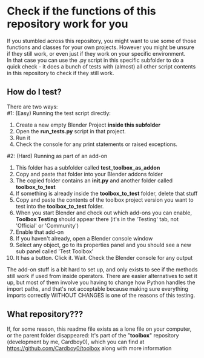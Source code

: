 # Check if the functions of this repository work for you

If you stumbled across this repository, you might want to use some of those functions and classes for your own projects.
However you might be unsure if they still work, or even just if they work on your specific environment.  
In that case you can use the .py script in this specific subfolder to do a quick check - it does a bunch of tests with (almost) all other script contents in this repository to check if they still work.

## How do I test?
There are two ways:  
#1: (Easy) Running the test script directly:
1. Create a new empty Blender Project **inside this subfolder**
2. Open the **run_tests.py** script in that project.
3. Run it
4. Check the console for any print statements or raised exceptions.
  
#2: (Hard) Running as part of an add-on
1. This folder has a subfolder called **test_toolbox_as_addon**
2. Copy and paste that folder into your Blender addons folder
3. The copied folder contains an **__init__.py** and another folder called **toolbox_to_test**
4. If something is already inside the **toolbox_to_test** folder, delete that stuff
5. Copy and paste the contents of the toolbox project version you want to test into the **toolbox_to_test** folder.
6. When you start Blender and check out which add-ons you can enable, **Toolbox Testing** should appear there (it's in the 'Testing' tab, not 'Official' or 'Community')
7. Enable that add-on
8. If you haven't already, open a Blender console window
9. Select any object, go to its properties panel and you should see a new sub panel called 'Test Toolbox'
10. It has a button. Click it. Wait. Check the Blender console for any output     

The add-on stuff is a bit hard to set up, and only exists to see if the methods still work if used from inside operators. There are easier alternatives to set it up, but most of them involve you having to change how Python handles the import paths, and that's not acceptable because making sure everything imports correctly WITHOUT CHANGES is one of the reasons of this testing.



## What repository???
If, for some reason, this readme file exists as a lone file on your computer, or the parent folder disappeared:
It's part of the "**toolbox**" repository (development by me, Cardboy0), which you can find at 
https://github.com/Cardboy0/toolbox along with more information

